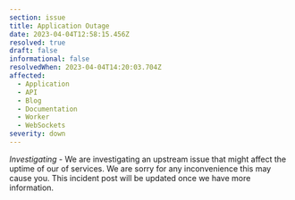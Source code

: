 ```yaml
---
section: issue
title: Application Outage
date: 2023-04-04T12:58:15.456Z
resolved: true
draft: false
informational: false
resolvedWhen: 2023-04-04T14:20:03.704Z
affected:
  - Application
  - API
  - Blog
  - Documentation
  - Worker
  - WebSockets
severity: down
---
```

*Investigating* - We are investigating an upstream issue that might affect the uptime of our of services. We are sorry for any inconvenience this may cause you. This incident post will be updated once we have more information.
